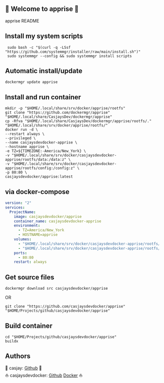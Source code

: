 ## 👋 Welcome to apprise 🚀  

apprise README  
  
  
## Install my system scripts  

```shell
 sudo bash -c "$(curl -q -LSsf "https://github.com/systemmgr/installer/raw/main/install.sh")"
 sudo systemmgr --config && sudo systemmgr install scripts  
```
  
## Automatic install/update  
  
```shell
dockermgr update apprise
```
  
## Install and run container
  
```shell
mkdir -p "$HOME/.local/share/srv/docker/apprise/rootfs"
git clone "https://github.com/dockermgr/apprise" "$HOME/.local/share/CasjaysDev/dockermgr/apprise"
cp -Rfva "$HOME/.local/share/CasjaysDev/dockermgr/apprise/rootfs/." "$HOME/.local/share/srv/docker/apprise/rootfs/"
docker run -d \
--restart always \
--privileged \
--name casjaysdevdocker-apprise \
--hostname apprise \
-e TZ=${TIMEZONE:-America/New_York} \
-v "$HOME/.local/share/srv/docker/casjaysdevdocker-apprise/rootfs/data:/data:z" \
-v "$HOME/.local/share/srv/docker/casjaysdevdocker-apprise/rootfs/config:/config:z" \
-p 80:80 \
casjaysdevdocker/apprise:latest
```
  
## via docker-compose  
  
```yaml
version: "2"
services:
  ProjectName:
    image: casjaysdevdocker/apprise
    container_name: casjaysdevdocker-apprise
    environment:
      - TZ=America/New_York
      - HOSTNAME=apprise
    volumes:
      - "$HOME/.local/share/srv/docker/casjaysdevdocker-apprise/rootfs/data:/data:z"
      - "$HOME/.local/share/srv/docker/casjaysdevdocker-apprise/rootfs/config:/config:z"
    ports:
      - 80:80
    restart: always
```
  
## Get source files  
  
```shell
dockermgr download src casjaysdevdocker/apprise
```
  
OR
  
```shell
git clone "https://github.com/casjaysdevdocker/apprise" "$HOME/Projects/github/casjaysdevdocker/apprise"
```
  
## Build container  
  
```shell
cd "$HOME/Projects/github/casjaysdevdocker/apprise"
buildx 
```
  
## Authors  
  
🤖 casjay: [Github](https://github.com/casjay) 🤖  
⛵ casjaysdevdocker: [Github](https://github.com/casjaysdevdocker) [Docker](https://hub.docker.com/u/casjaysdevdocker) ⛵  
